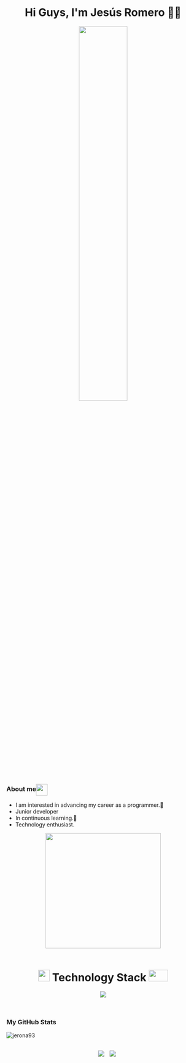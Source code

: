 <h1 align="center">Hi Guys, I'm Jesús Romero 👋🏼</h1>

<div align="center">
    <img src="https://user-images.githubusercontent.com/89788120/167628634-549d2bdd-609e-4275-85af-1e1974da64ca.gif" width="50%" />
</div>

<h3>About me<img align="center" src = "https://github.com/7oSkaaa/7oSkaaa/blob/main/Images/about_me.gif?raw=true" width = 30px></h3>

- I am interested in advancing my career as a programmer.👀
- Junior developer
- In continuous learning.🌱
- Technology enthusiast.

<div align="center">
    <img src="https://media.giphy.com/media/L8K62iTDkzGX6/giphy.gif" width="300"/>
</div>
<br>
<h1 align="center"><img src="https://media2.giphy.com/media/QssGEmpkyEOhBCb7e1/giphy.gif?cid=ecf05e47a0n3gi1bfqntqmob8g9aid1oyj2wr3ds3mg700bl&rid=giphy.gif" width="30px"> Technology Stack <img src="https://media2.giphy.com/media/QssGEmpkyEOhBCb7e1/giphy.gif?cid=ecf05e47a0n3gi1bfqntqmob8g9aid1oyj2wr3ds3mg700bl&rid=giphy.gif" width="50px" height="30px"></h1>

<p align="center">
  <a href="https://skillicons.dev">
    <img src="https://skillicons.dev/icons?i=git,python,flask,php,javascript,mysql,firebase,vscode,github&perline=14" />
  </a>
</p>
<br>
<h3>My GitHub Stats</h3>
<p>
  <img src="https://github-readme-stats.vercel.app/api/top-langs?username=jerona93&show_icons=true&theme=dark&locale=en&layout=compact" alt="jerona93">
</p>
<br>
<div align="center"  class="icons-social" style="margin-left: 10px;">
        <a style="margin-left: 10px;"  target="_blank" href="https://linkedin.com/in/jesus-romero-navarro/">
			<img src="https://img.icons8.com/doodle/40/000000/linkedin--v2.png"></a>
        <a style="margin-left: 10px;" target="_blank" href="https://github.com/jerona93">
		<img src="https://img.icons8.com/doodle/40/000000/github--v1.png"></a>
</div>
